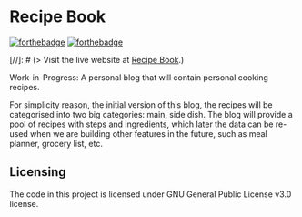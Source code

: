 # Recipe Book
[![forthebadge](https://forthebadge.com/images/badges/uses-html.svg)](https://forthebadge.com)
[![forthebadge](https://forthebadge.com/images/badges/uses-css.svg)](https://forthebadge.com)

[//]: # (> Visit the live website at [Recipe Book](https://#).)

Work-in-Progress: A personal blog that will contain personal cooking recipes.

For simplicity reason, the initial version of this blog, the recipes will be categorised into two big categories: main, side dish. The blog will provide a pool of recipes with steps and ingredients, which later the data can be re-used when we are building other features in the future, such as meal planner, grocery list, etc.

## Licensing

The code in this project is licensed under GNU General Public License v3.0 license.